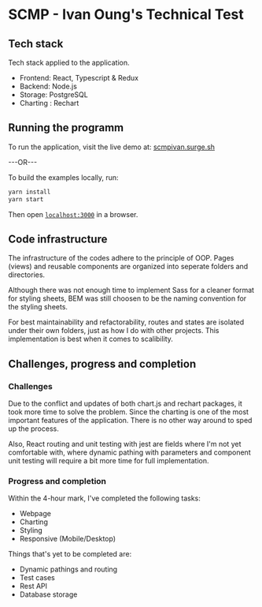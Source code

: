 # SCMP - Ivan Oung's Technical Test

## Tech stack

Tech stack applied to the application.

-   Frontend: React, Typescript & Redux
-   Backend: Node.js
-   Storage: PostgreSQL
-   Charting : Rechart

## Running the programm

To run the application, visit the live demo at: [scmpivan.surge.sh](http://scmpivan.surge.sh/)

---OR---

To build the examples locally, run:

```bash
yarn install
yarn start
```

Then open [`localhost:3000`](http://localhost:3000) in a browser.

## Code infrastructure

The infrastructure of the codes adhere to the principle of OOP. Pages (views) and reusable components are organized into seperate folders and directories.

Although there was not enough time to implement Sass for a cleaner format for styling sheets, BEM was still choosen to be the naming convention for the styling sheets.

For best maintainability and refactorability, routes and states are isolated under their own folders, just as how I do with other projects. This implementation is best when it comes to scalibility.

## Challenges, progress and completion

### Challenges

Due to the conflict and updates of both chart.js and rechart packages, it took more time to solve the problem. Since the charting is one of the most important features of the application. There is no other way around to sped up the process.

Also, React routing and unit testing with jest are fields where I'm not yet comfortable with, where dynamic pathing with parameters and component unit testing will require a bit more time for full implementation.

### Progress and completion

Within the 4-hour mark, I've completed the following tasks:

-   Webpage
-   Charting
-   Styling
-   Responsive (Mobile/Desktop)

Things that's yet to be completed are:

-   Dynamic pathings and routing
-   Test cases
-   Rest API
-   Database storage
